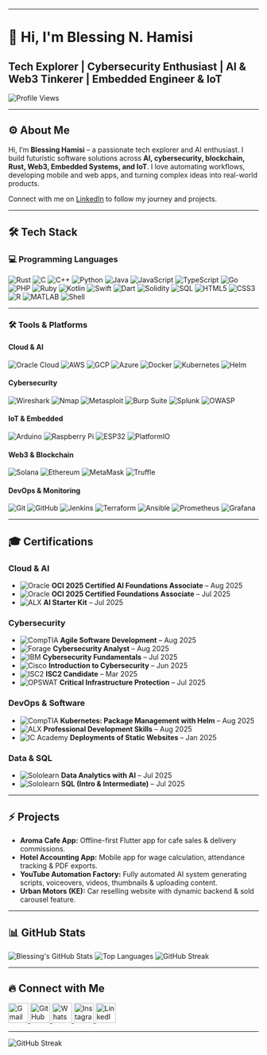 
---

# 👋 Hi, I'm Blessing N. Hamisi

## Tech Explorer | Cybersecurity Enthusiast | AI & Web3 Tinkerer | Embedded Engineer & IoT 
![Profile Views](https://komarev.com/ghpvc/?username=redbeat3000&color=FF8C00&style=for-the-badge) 


---

## ⚙️ About Me

Hi, I’m **Blessing Hamisi** – a passionate tech explorer and AI enthusiast. I build futuristic software solutions across **AI, cybersecurity, blockchain, Rust, Web3, Embedded Systems, and IoT**. I love automating workflows, developing mobile and web apps, and turning complex ideas into real-world products.

Connect with me on [LinkedIn](https://www.linkedin.com/in/blessing-hamisi-0847412a4/) to follow my journey and projects.

---

## 🛠 Tech Stack

### 💻 Programming Languages
![Rust](https://img.shields.io/badge/Rust-000000?style=for-the-badge&logo=rust&logoColor=white)
![C](https://img.shields.io/badge/C-00599C?style=for-the-badge&logo=c&logoColor=white)
![C++](https://img.shields.io/badge/C++-00599C?style=for-the-badge&logo=c%2B%2B&logoColor=white)
![Python](https://img.shields.io/badge/Python-3776AB?style=for-the-badge&logo=python&logoColor=white)
![Java](https://img.shields.io/badge/Java-007396?style=for-the-badge&logo=java&logoColor=white)
![JavaScript](https://img.shields.io/badge/JavaScript-F7DF1E?style=for-the-badge&logo=javascript&logoColor=black)
![TypeScript](https://img.shields.io/badge/TypeScript-3178C6?style=for-the-badge&logo=typescript&logoColor=white)
![Go](https://img.shields.io/badge/Go-00ADD8?style=for-the-badge&logo=go&logoColor=white)
![PHP](https://img.shields.io/badge/PHP-777BB4?style=for-the-badge&logo=php&logoColor=white)
![Ruby](https://img.shields.io/badge/Ruby-CC342D?style=for-the-badge&logo=ruby&logoColor=white)
![Kotlin](https://img.shields.io/badge/Kotlin-0095D5?style=for-the-badge&logo=kotlin&logoColor=white)
![Swift](https://img.shields.io/badge/Swift-F05138?style=for-the-badge&logo=swift&logoColor=white)
![Dart](https://img.shields.io/badge/Dart-0175C2?style=for-the-badge&logo=dart&logoColor=white)
![Solidity](https://img.shields.io/badge/Solidity-363636?style=for-the-badge&logo=solidity&logoColor=white)
![SQL](https://img.shields.io/badge/SQL-4479A1?style=for-the-badge&logo=mysql&logoColor=white)
![HTML5](https://img.shields.io/badge/HTML5-E34F26?style=for-the-badge&logo=html5&logoColor=white)
![CSS3](https://img.shields.io/badge/CSS3-1572B6?style=for-the-badge&logo=css3&logoColor=white)
![R](https://img.shields.io/badge/R-276DC3?style=for-the-badge&logo=r&logoColor=white)
![MATLAB](https://img.shields.io/badge/MATLAB-0076A8?style=for-the-badge&logo=mathworks&logoColor=white)
![Shell](https://img.shields.io/badge/Shell-4EAA25?style=for-the-badge&logo=gnu-bash&logoColor=white)

---

### 🛠️ Tools & Platforms

#### Cloud & AI
![Oracle Cloud](https://img.shields.io/badge/Oracle-2D2D2D?style=for-the-badge&logo=oracle&logoColor=white)
![AWS](https://img.shields.io/badge/AWS-2D2D2D?style=for-the-badge&logo=amazon-aws&logoColor=white)
![GCP](https://img.shields.io/badge/GCP-2D2D2D?style=for-the-badge&logo=google-cloud&logoColor=white)
![Azure](https://img.shields.io/badge/Azure-2D2D2D?style=for-the-badge&logo=microsoft-azure&logoColor=white)
![Docker](https://img.shields.io/badge/Docker-2D2D2D?style=for-the-badge&logo=docker&logoColor=white)
![Kubernetes](https://img.shields.io/badge/Kubernetes-2D2D2D?style=for-the-badge&logo=kubernetes&logoColor=white)
![Helm](https://img.shields.io/badge/Helm-2D2D2D?style=for-the-badge&logo=helm&logoColor=white)

#### Cybersecurity
![Wireshark](https://img.shields.io/badge/Wireshark-2D2D2D?style=for-the-badge&logo=wireshark&logoColor=white)
![Nmap](https://img.shields.io/badge/Nmap-2D2D2D?style=for-the-badge&logo=nmap&logoColor=white)
![Metasploit](https://img.shields.io/badge/Metasploit-2D2D2D?style=for-the-badge&logo=metasploit&logoColor=white)
![Burp Suite](https://img.shields.io/badge/BurpSuite-2D2D2D?style=for-the-badge&logo=burpsuite&logoColor=white)
![Splunk](https://img.shields.io/badge/Splunk-2D2D2D?style=for-the-badge&logo=splunk&logoColor=white)
![OWASP](https://img.shields.io/badge/OWASP-2D2D2D?style=for-the-badge&logo=owasp&logoColor=white)

#### IoT & Embedded
![Arduino](https://img.shields.io/badge/Arduino-2D2D2D?style=for-the-badge&logo=arduino&logoColor=white)
![Raspberry Pi](https://img.shields.io/badge/RaspberryPi-2D2D2D?style=for-the-badge&logo=raspberry-pi&logoColor=white)
![ESP32](https://img.shields.io/badge/ESP32-2D2D2D?style=for-the-badge&logo=esp32&logoColor=white)
![PlatformIO](https://img.shields.io/badge/PlatformIO-2D2D2D?style=for-the-badge&logo=platformio&logoColor=white)

#### Web3 & Blockchain
![Solana](https://img.shields.io/badge/Solana-2D2D2D?style=for-the-badge&logo=solana&logoColor=white)
![Ethereum](https://img.shields.io/badge/Ethereum-2D2D2D?style=for-the-badge&logo=ethereum&logoColor=white)
![MetaMask](https://img.shields.io/badge/MetaMask-2D2D2D?style=for-the-badge&logo=metamask&logoColor=white)
![Truffle](https://img.shields.io/badge/Truffle-2D2D2D?style=for-the-badge&logo=truffle&logoColor=white)

#### DevOps & Monitoring
![Git](https://img.shields.io/badge/Git-2D2D2D?style=for-the-badge&logo=git&logoColor=white)
![GitHub](https://img.shields.io/badge/GitHub-2D2D2D?style=for-the-badge&logo=github&logoColor=white)
![Jenkins](https://img.shields.io/badge/Jenkins-2D2D2D?style=for-the-badge&logo=jenkins&logoColor=white)
![Terraform](https://img.shields.io/badge/Terraform-2D2D2D?style=for-the-badge&logo=terraform&logoColor=white)
![Ansible](https://img.shields.io/badge/Ansible-2D2D2D?style=for-the-badge&logo=ansible&logoColor=white)
![Prometheus](https://img.shields.io/badge/Prometheus-2D2D2D?style=for-the-badge&logo=prometheus&logoColor=white)
![Grafana](https://img.shields.io/badge/Grafana-2D2D2D?style=for-the-badge&logo=grafana&logoColor=white)




---

## 🎓 Certifications

### Cloud & AI
* ![Oracle](https://img.shields.io/badge/Oracle-Red?style=for-the-badge&logo=oracle&logoColor=white) **OCI 2025 Certified AI Foundations Associate** – Aug 2025  
* ![Oracle](https://img.shields.io/badge/Oracle-Red?style=for-the-badge&logo=oracle&logoColor=white) **OCI 2025 Certified Foundations Associate** – Jul 2025  
* ![ALX](https://img.shields.io/badge/ALX-000000?style=for-the-badge) **AI Starter Kit** – Jul 2025  

### Cybersecurity
* ![CompTIA](https://img.shields.io/badge/CompTIA-0052B1?style=for-the-badge&logo=comptia&logoColor=white) **Agile Software Development** – Aug 2025  
* ![Forage](https://img.shields.io/badge/Forage-000000?style=for-the-badge) **Cybersecurity Analyst** – Aug 2025  
* ![IBM](https://img.shields.io/badge/IBM-054ADA?style=for-the-badge&logo=ibm&logoColor=white) **Cybersecurity Fundamentals** – Jul 2025  
* ![Cisco](https://img.shields.io/badge/Cisco-1BA0E2?style=for-the-badge&logo=cisco&logoColor=white) **Introduction to Cybersecurity** – Jun 2025  
* ![ISC2](https://img.shields.io/badge/ISC2-0052B1?style=for-the-badge&logo=isc2&logoColor=white) **ISC2 Candidate** – Mar 2025  
* ![OPSWAT](https://img.shields.io/badge/OPSWAT-0055FF?style=for-the-badge) **Critical Infrastructure Protection** – Jul 2025  

### DevOps & Software
* ![CompTIA](https://img.shields.io/badge/CompTIA-0052B1?style=for-the-badge&logo=comptia&logoColor=white) **Kubernetes: Package Management with Helm** – Aug 2025  
* ![ALX](https://img.shields.io/badge/ALX-000000?style=for-the-badge) **Professional Development Skills** – Aug 2025  
* ![IC Academy](https://img.shields.io/badge/ICAcademy-FF6F00?style=for-the-badge) **Deployments of Static Websites** – Jan 2025  

### Data & SQL
* ![Sololearn](https://img.shields.io/badge/Sololearn-2EC866?style=for-the-badge&logo=sololearn&logoColor=white) **Data Analytics with AI** – Jul 2025  
* ![Sololearn](https://img.shields.io/badge/Sololearn-2EC866?style=for-the-badge&logo=sololearn&logoColor=white) **SQL (Intro & Intermediate)** – Jul 2025  


---

## ⚡ Projects

* **Aroma Cafe App:** Offline-first Flutter app for cafe sales & delivery commissions.
* **Hotel Accounting App:** Mobile app for wage calculation, attendance tracking & PDF exports.
* **YouTube Automation Factory:** Fully automated AI system generating scripts, voiceovers, videos, thumbnails & uploading content.
* **Urban Motors (KE):** Car reselling website with dynamic backend & sold carousel feature.

---

## 📊 GitHub Stats

![Blessing's GitHub Stats](https://github-readme-stats.vercel.app/api?username=redbeat3000\&show_icons=true\&theme=dark)
![Top Languages](https://github-readme-stats.vercel.app/api/top-langs/?username=redbeat3000\&layout=compact\&theme=dark)
![GitHub Streak](https://github-readme-streak-stats.herokuapp.com/?user=redbeat3000\&theme=dark)

---

## 🔥 Connect with Me

<p>
  <a href="mailto:nyaberihamisi@g.mail.com">
    <img src="https://upload.wikimedia.org/wikipedia/commons/4/4e/Gmail_Icon.png" width="40" alt="Gmail"/>
  </a>
  <a href="https://github.com/redbeat3000">
    <img src="https://upload.wikimedia.org/wikipedia/commons/9/91/Octicons-mark-github.svg" width="40" alt="GitHub"/>
  </a>
  <a href="https://wa.me/0718713565">
    <img src="https://upload.wikimedia.org/wikipedia/commons/6/6b/WhatsApp.svg" width="40" alt="WhatsApp"/>
  </a>
  <a href="https://instagram.com/redbeat3000">
    <img src="https://upload.wikimedia.org/wikipedia/commons/a/a5/Instagram_icon.png" width="40" alt="Instagram"/>
  </a>
  <a href="https://www.linkedin.com/in/blessing-hamisi-0847412a4/">
    <img src="https://upload.wikimedia.org/wikipedia/commons/c/ca/LinkedIn_logo_initials.png" width="40" alt="LinkedIn"/>
  </a>
</p>


---


![GitHub Streak](https://github-readme-streak-stats.herokuapp.com/?user=redbeat3000&theme=dark)



